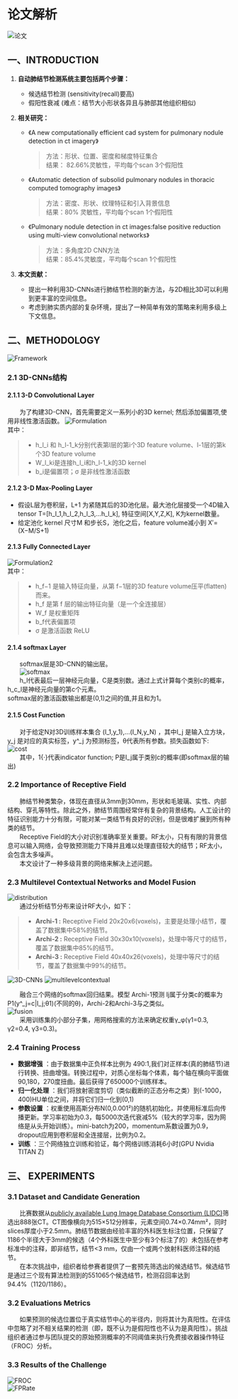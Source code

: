 # 论文解析
![论文](./image/title.png)
## 一、INTRODUCTION
1. **自动肺结节检测系统主要包括两个步骤：**
    - 候选结节检测 (sensitivity(recall)要高)
    - 假阳性衰减 (难点：结节大小形状各异且与肺部其他组织相似)
2. **相关研究：**

    - 《A new computationally efficient cad system for pulmonary nodule detection in ct imagery》   
        >方法：形状、位置、密度和梯度特征集合  
        >结果： 82.66%灵敏性，平均每个scan 3个假阳性

    - 《Automatic detection of subsolid pulmonary nodules in thoracic computed tomography images》  
        >方法：密度、形状、纹理特征和引入背景信息  
        >结果：80% 灵敏性，平均每个scan 1个假阳性

    - 《Pulmonary nodule detection in ct images:false positive reduction using multi-view convolutional networks》  
        >方法：多角度2D CNN方法  
        >结果：85.4%灵敏度，平均每个scan 1个假阳性

3. **本文贡献：**  
    - 提出一种利用3D-CNNs进行肺结节检测的新方法，与2D相比3D可以利用到更丰富的空间信息。
    - 考虑到肺实质内部的复杂环境，提出了一种简单有效的策略来利用多级上下文信息。

## 二、METHODOLOGY
![Framework](./image/Framework.png)  
### 2.1 3D-CNNs结构
#### 2.1.1 3-D Convolutional Layer
  &#160; &#160; &#160; &#160;为了构建3D-CNN，首先需要定义一系列小的3D kernel; 然后添加偏置项,使用非线性激活函数。
  ![Formulation](./image/Formulation.png)  
其中：  
> - h_l_i 和 h_l-1_k分别代表第l层的第i个3D feature volume、l-1层的第k个3D feature volume
> - W_l_ki是连接h_l_i和h_l-1_k的3D kernel
> - b_i是偏置项；σ 是非线性激活函数
#### 2.1.2 3-D Max-Pooling Layer
  - 假设L层为卷积层，L+1 为紧随其后的3D池化层。最大池化层接受一个4D输入tensor T=[h_l_1,h_l_2,h_l_3,…h_l_k], 特征空间[X,Y,Z,K], K为kernel数量。
  - 给定池化 kernel 尺寸M 和步长S，池化之后，feature volume减小到 X′=(X−M/S+1)
#### 2.1.3 Fully Connected Layer
![Formulation2](./image/Formulation2.png)   
  其中：
  > - h_f−1 是输入特征向量，从第 f−1层的3D feature volume压平(flatten)而来。
  > - h_f 是第 f 层的输出特征向量（是一个全连接层）
  > - W_f 是权重矩阵
  > - b_f代表偏置项
  > - σ 是激活函数 ReLU
#### 2.1.4 softmax Layer
  &#160; &#160; &#160; &#160;softmax层是3D-CNN的输出层。  
  &#160; &#160; &#160; &#160;![softmax](./image/softmax.gif)  
  &#160; &#160; &#160; &#160;h_l代表最后一层神经元向量，C是类别数。通过上式计算每个类别c的概率，h_c_l是神经元向量的第c个元素。  
  softmax层的激活函数输出都是(0,1)之间的值,并且和为1。
#### 2.1.5 Cost Function
  &#160; &#160; &#160; &#160;对于给定N对3D训练样本集合 (I_1,y_1),…(I_N,y_N) ，其中I_j 是输入立方块，y_j 是对应的真实标签，y^_j 为预测标签，θ代表所有参数。损失函数如下:  
  ![cost](./image/cost.png)  
  &#160; &#160; &#160; &#160;其中，1{·}代表indicator function; P是I_j属于类别c的概率(即softmax层的输出)
### 2.2 Importance of Receptive Field 
  &#160; &#160; &#160; &#160;肺结节种类繁杂，体现在直径从3mm到30mm，形状和毛玻璃、实性、内部结构、穿孔等特性。除此之外，肺结节周围经常伴有复杂的背景结构。人工设计的特征识别能力十分有限，可能对某一类结节有良好的识别，但是很难扩展到所有种类的结节。  
  &#160; &#160; &#160; &#160;Receptive Field的大小对识别准确率至关重要。RF太小，只有有限的背景信息可以输入网络，会导致预测能力下降并且难以处理直径较大的结节；RF太小，会包含太多噪声。  
  &#160; &#160; &#160; &#160;本文设计了一种多级背景的网络来解决上述问题。
### 2.3  Multilevel Contextual Networks and Model Fusion    
![distribution](./image/distribution.png)  
&#160; &#160; &#160; &#160;通过分析结节分布来设计RF大小，如下：
> - **Archi-1 :** Receptive Field 20x20x6(voxels)，主要是处理小结节，覆盖了数据集中58%的结节。  
> - **Archi-2 :** Receptive Field 30x30x10(voxels)，处理中等尺寸的结节，覆盖了数据集中85%的结节。  
> - **Archi-3 :** Receptive Field 40x40x26(voxels)，处理中等尺寸的结节，覆盖了数据集中99%的结节。  

![3D-CNNs](./image/3D-CNNs.png)
![multilevelcontextual](./image/multilevelcontextual.png)

&#160; &#160; &#160; &#160;融合三个网络的softmax回归结果。模型 Archi-1预测 Ij属于分类c的概率为P1(y^_j=c|I_j;θ1)(不同的θ)，Archi-2和Archi-3与之类似。  
![fusion](./image/fusion.png)  
&#160; &#160; &#160; &#160;采用训练集的小部分子集，用网格搜索的方法来确定权重γ_φ(γ1=0.3, γ2=0.4, γ3=0.3)。  
### 2.4 Training Process 
- **数据增强** ：由于数据集中正负样本比例为 490:1,我们对正样本(真的肺结节)进行转换、扭曲增强。转换过程中，对质心坐标每个体素，每个轴在横向平面做90,180，270度扭曲。最后获得了650000个训练样本。  
- **归一化处理** ：我们将放射密度剪切（类似截断的正态分布之类）到(-1000，400)HU单位之间，并将它们归一化到(0,1)  
- **参数设置** ：权重使用高斯分布N(0,0.001²)的随机初始化，并使用标准后向传播更新。学习率初始为0.3，每5000次迭代衰减5%（较大的学习率，因为网络是从头开始训练）。mini-batch为200，momentum系数设置为0.9，dropout应用到卷积层和全连接层，比例为0.2。  
- **训练** ：三个网络独立训练和验证，每个网络训练消耗6小时(GPU Nvidia TITAN Z)

## 三、 EXPERIMENTS 
### 3.1 Dataset and Candidate Generation 
&#160; &#160; &#160; &#160;比赛数据从[publicly available Lung Image Database Consortium (LIDC)](https://www.ncbi.nlm.nih.gov/pmc/articles/PMC3041807/)筛选出888张CT。CT图像横向为515×512分辨率，元素空间0.74×0.74mm²，同时slices厚度小于2.5mm。肺结节数据由经验丰富的外科医生标注位置，只保留了 1186个半径大于3mm的候选（4个外科医生中至少有3个标注了的）未包括在参考标准中的注释，即非结节，结节<3 mm，仅由一个或两个放射科医师注释的结节。  
&#160; &#160; &#160; &#160;在本次挑战中，组织者给参赛者提供了一套预先筛选出的候选结节。候选结节是通过三个现有算法检测到的551065个候选结节，检测召回率达到94.4%（1120/1186）。
### 3.2 Evaluations Metrics 
&#160; &#160; &#160; &#160;如果预测的候选位置位于真实结节中心的半径内，则将其计为真阳性。在评估中忽略了对不相关结果的检测（即，既不认为是假阳性也不认为是真阳性）。挑战组织者通过参与团队提交的原始预测概率的不同阈值来执行免费接收器操作特征（FROC）分析。
### 3.3 Results of the Challenge 
![FROC](./image/FROC.png)  
![FPRate](./image/FalsePositiveRate.png)  
